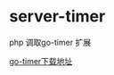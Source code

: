 # server-timer
php 调取go-timer 扩展

[go-timer下载地址](https://github.com/yangkaihello/go-timer/releases "go-timer下载地址")
